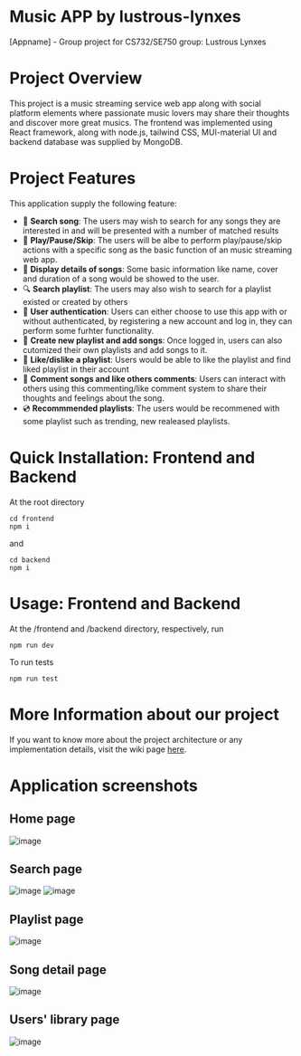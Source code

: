 # Music APP by lustrous-lynxes
[Appname] - Group project for CS732/SE750 group: Lustrous Lynxes

# Project Overview
This project is a music streaming service web app along with social platform elements where passionate music lovers may share their thoughts and discover more great musics. The frontend was implemented using React framework, along with node.js, tailwind CSS, MUI-material UI and backend database was supplied by MongoDB.

# Project Features
This application supply the following feature:
* 💭 **Search song**: The users may wish to search for any songs they are interested in and will be presented with a number of matched results
* 🎵 **Play/Pause/Skip**: The users will be albe to perform play/pause/skip actions with a specific song as the basic function of an music streaming web app.
* 📃 **Display details of songs**: Some basic information like name, cover and duration of a song would be showed to the user.
* 🔍 **Search playlist**: The users may also wish to search for a playlist existed or created by others
* 🔑 **User authentication**: Users can either choose to use this app with or without authenticated, by registering a new account and log in, they can perform some furhter functionality.
* 📁 **Create new playlist and add songs**: Once logged in, users can also cutomized their own playlists and add songs to it.
* 💝 **Like/dislike a playlist**: Users would be able to like the playlist and find liked playlist in their account
* 💬 **Comment songs and like others comments**: Users can interact with others using this commenting/like comment system to share their thoughts and feelings about the song.
* 💿 **Recommmended playlists**: The users would be recommened with some playlist such as trending, new realeased playlists.

# Quick Installation: Frontend and Backend
At the root directory
```
cd frontend
npm i
```
and
```
cd backend
npm i
```

# Usage: Frontend and Backend
At the /frontend and /backend directory, respectively, run 
```
npm run dev
```
To run tests
```
npm run test
```

# More Information about our project

If you want to know more about the project architecture or any implementation details, visit the wiki page [here](https://github.com/UOA-CS732-SE750-Students-2022/project-group-lustrous-lynxes/wiki).

# Application screenshots
## Home page
![image](https://user-images.githubusercontent.com/69098495/168461650-351a99af-14f8-48c6-9401-f25ff2903838.png)

## Search page
![image](https://user-images.githubusercontent.com/69098495/168461581-8b1e1f1e-f9bf-4090-8fc6-487a5dae1b8e.png)
![image](https://user-images.githubusercontent.com/69098495/168461603-89c8fbb7-392f-4c86-9e56-b2b2830cb392.png)

## Playlist page
![image](https://user-images.githubusercontent.com/69098495/168461511-627bc880-d032-4609-8c78-1b48b53851da.png)

## Song detail page
![image](https://user-images.githubusercontent.com/69098495/168461558-e00c1ac3-e278-49c4-9d4b-3aa34cfbf790.png)

## Users' library page
![image](https://user-images.githubusercontent.com/69098495/168461823-9fa00fb7-f7a5-4968-9b0e-6fe7201d2cf1.png)



